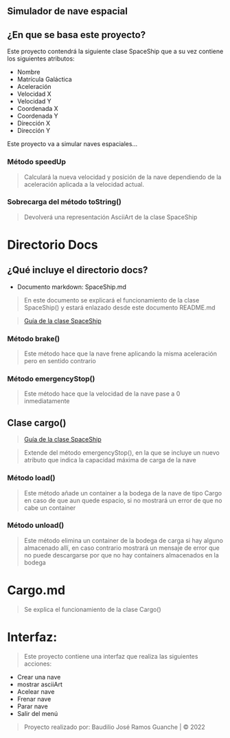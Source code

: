 ## Simulador de nave espacial

## ¿En que se basa este proyecto?

Este proyecto contendrá la siguiente clase SpaceShip que a su vez contiene los siguientes atributos:

* Nombre
* Matrícula Galáctica
* Aceleración
* Velocidad X
* Velocidad Y
* Coordenada X
* Coordenada Y
* Dirección X
* Dirección Y

Este proyecto va a simular naves espaciales...

### Método speedUp

> Calculará la nueva velocidad y posición de la nave dependiendo de la aceleración aplicada a la velocidad actual.

### Sobrecarga del método toString()

> Devolverá una representación AsciiArt de la clase SpaceShip

# Directorio Docs

## ¿Qué incluye el directorio docs?

* Documento markdown: SpaceShip.md

> En este documento se explicará el funcionamiento de la clase SpaceShip() y estará enlazado desde este documento README.md

 > [Guía de la clase SpaceShip](/docs/SpaceShip.md)

### Método brake()

> Este método hace que la nave frene aplicando la misma aceleración pero en sentido contrario

### Método emergencyStop()

> Este método hace que la velocidad de la nave pase a 0 inmediatamente

## Clase cargo()

> [Guía de la clase SpaceShip](/docs/Cargomd)

> Extende del método emergencyStop(), en la que se incluye un nuevo atributo que indica la capacidad máxima de carga de la nave

### Método load()

> Este método añade un container a la bodega de la nave de tipo Cargo en caso de que aun quede espacio, si no mostrará un error de que no cabe un container

### Método unload()

> Este método elimina un container de la bodega de carga si hay alguno almacenado allí, en caso contrario mostrará un mensaje de error que no puede descargarse por que no hay containers almacenados en la bodega

# Cargo.md

> Se explica el funcionamiento de la clase Cargo()

[comment]: <> (> [Guía del método Cargo&#40;&#41;]&#40;"www.google.es"&#41;)

# Interfaz:

> Este proyecto contiene una interfaz que realiza las siguientes acciones:


* Crear una nave
* mostrar asciiArt
* Acelear nave
* Frenar nave
* Parar nave
* Salir del menú

> Proyecto realizado por: Baudilio José Ramos Guanche |  © 2022
